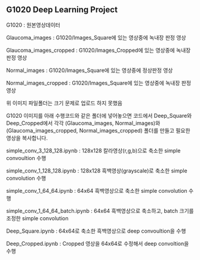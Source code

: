 ## G1020 Deep Learning Project

G1020 : 원본영상데이터

Glaucoma_images : G1020/Images_Square에 있는 영상중에 녹내장 판정 영상

Glaucoma_images_cropped : G1020/Images_Cropped에 있는 영상중에 녹내장 판정 영상

Normal_images : G1020/Images_Square에 있는 영상중에 정상판정 영상

Normal_images_cropped : G1020/Images_Square에 있는 영상중에 녹내장 판정 영상

위 이미지 파일폴더는 크기 문제로 업로드 하지 못했음

G1020 이미지를 아래 수행코드와 같은 폴더에 넣어놓으면 코드에서 Deep_Square와 Deep_Cropped에서 
각각 (Glaucoma_images, Normal_images)와 (Glaucoma_images_cropped, Normal_images_cropped) 폴더를 만들고 
필요한 영상을 복사합니다. 

simple_conv_3_128_128.ipynb : 128x128 칼라영상(r,g,b)으로 축소한 simple convoultion 수행

simple_conv_1_128_128.ipynb : 128x128 흑백영상(grayscale)로 축소한 simple convolution 수행

simple_conv_1_64_64.ipynb : 64x64 흑백영상으로 축소한 simple convolution 수행

simple_conv_1_64_64_batch.ipynb : 64x64 흑백영상으로 축소하고, batch 크기를 조정한 simple convolution

Deep_Square.ipynb : 64x64로 축소한 흑백영상으로 deep convoultion을 수행

Deep_Cropped.ipynb : Cropped 영상을 64x64로 수정해서 deep convoltion을 수행

 
